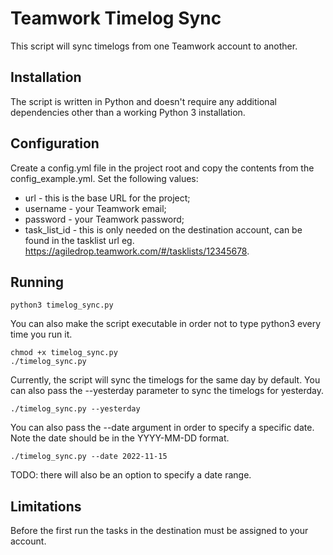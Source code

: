 # Teamwork Timelog Sync
This script will sync timelogs from one Teamwork account to another.

## Installation
The script is written in Python and doesn't require any additional dependencies other than a working Python 3 installation.

## Configuration
Create a config.yml file in the project root and copy the contents from the config_example.yml. 
Set the following values:

- url - this is the base URL for the project;
- username - your Teamwork email;
- password - your Teamwork password;
- task_list_id - this is only needed on the destination account, can be found in the tasklist url eg. https://agiledrop.teamwork.com/#/tasklists/12345678.

## Running

```commandline
python3 timelog_sync.py
```

You can also make the script executable in order not to type python3 every time you run it.
```commandline
chmod +x timelog_sync.py
./timelog_sync.py
```
Currently, the script will sync the timelogs for the same day by default. You can also pass the --yesterday parameter to sync the timelogs for yesterday.

```commandline
./timelog_sync.py --yesterday
```

You can also pass the --date argument in order to specify a specific date. Note the date should be in the YYYY-MM-DD format.
```commandline
./timelog_sync.py --date 2022-11-15
```

TODO: there will also be an option to specify a date range.

## Limitations
Before the first run the tasks in the destination must be assigned to your account.